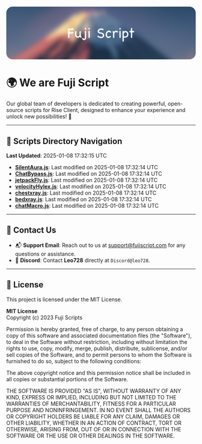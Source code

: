 ![Banner](.github/b.webp)

# 🌍 **We are Fuji Script**

Our global team of developers is dedicated to creating powerful, open-source scripts for Rise Client, designed to enhance your experience and unlock new possibilities! 🌟

---
<!-- SCRIPTS_NAVIGATION_START -->
## 📂 **Scripts Directory Navigation**

**Last Updated**: 2025-01-08 17:32:15 UTC

- **[SilentAura.js](scripts/SilentAura.js)**: Last modified on 2025-01-08 17:32:14 UTC
- **[ChatBypass.js](scripts/ChatBypass.js)**: Last modified on 2025-01-08 17:32:14 UTC
- **[jetpackFly.js](scripts/jetpackFly.js)**: Last modified on 2025-01-08 17:32:14 UTC
- **[velocityHylex.js](scripts/velocityHylex.js)**: Last modified on 2025-01-08 17:32:14 UTC
- **[chestxray.js](scripts/chestxray.js)**: Last modified on 2025-01-08 17:32:14 UTC
- **[bedxray.js](scripts/bedxray.js)**: Last modified on 2025-01-08 17:32:14 UTC
- **[chatMacro.js](scripts/chatMacro.js)**: Last modified on 2025-01-08 17:32:14 UTC

<!-- SCRIPTS_NAVIGATION_END -->

---

## 💬 **Contact Us**  
- 📬 **Support Email**: Reach out to us at [support@fujiscript.com](mailto:support@fujiscript.com) for any questions or assistance.  
- 💬 **Discord**: Contact **Leo728** directly at `Discord@leo728`.

---

## 📜 **License**

This project is licensed under the MIT License.  

**MIT License**  
Copyright (c) 2023 Fuji Scripts  

Permission is hereby granted, free of charge, to any person obtaining a copy of this software and associated documentation files (the "Software"), to deal in the Software without restriction, including without limitation the rights to use, copy, modify, merge, publish, distribute, sublicense, and/or sell copies of the Software, and to permit persons to whom the Software is furnished to do so, subject to the following conditions:  

The above copyright notice and this permission notice shall be included in all copies or substantial portions of the Software.  

THE SOFTWARE IS PROVIDED "AS IS", WITHOUT WARRANTY OF ANY KIND, EXPRESS OR IMPLIED, INCLUDING BUT NOT LIMITED TO THE WARRANTIES OF MERCHANTABILITY, FITNESS FOR A PARTICULAR PURPOSE AND NONINFRINGEMENT. IN NO EVENT SHALL THE AUTHORS OR COPYRIGHT HOLDERS BE LIABLE FOR ANY CLAIM, DAMAGES OR OTHER LIABILITY, WHETHER IN AN ACTION OF CONTRACT, TORT OR OTHERWISE, ARISING FROM, OUT OF OR IN CONNECTION WITH THE SOFTWARE OR THE USE OR OTHER DEALINGS IN THE SOFTWARE.  
